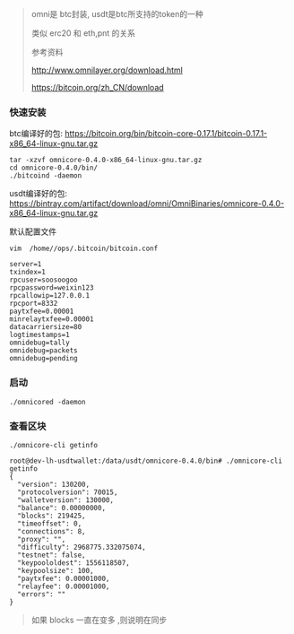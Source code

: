 > omni是 btc封装,  usdt是btc所支持的token的一种
>
> 类似  erc20  和  eth,pnt 的关系
>
> 参考资料
>
> <http://www.omnilayer.org/download.html>
>
> <https://bitcoin.org/zh_CN/download>



### 快速安装

btc编译好的包:
https://bitcoin.org/bin/bitcoin-core-0.17.1/bitcoin-0.17.1-x86_64-linux-gnu.tar.gz



```shell
tar -xzvf omnicore-0.4.0-x86_64-linux-gnu.tar.gz
cd omnicore-0.4.0/bin/
./bitcoind -daemon
```



usdt编译好的包:
https://bintray.com/artifact/download/omni/OmniBinaries/omnicore-0.4.0-x86_64-linux-gnu.tar.gz



默认配置文件

```shell
vim  /home//ops/.bitcoin/bitcoin.conf
```



```shell
server=1  
txindex=1 
rpcuser=soosoogoo
rpcpassword=weixin123
rpcallowip=127.0.0.1 
rpcport=8332
paytxfee=0.00001
minrelaytxfee=0.00001
datacarriersize=80
logtimestamps=1
omnidebug=tally  
omnidebug=packets
omnidebug=pending
```



### 启动

```
./omnicored -daemon
```



### 查看区块

```shell
./omnicore-cli getinfo 
```

```shell
root@dev-lh-usdtwallet:/data/usdt/omnicore-0.4.0/bin# ./omnicore-cli getinfo 
{
  "version": 130200,
  "protocolversion": 70015,
  "walletversion": 130000,
  "balance": 0.00000000,
  "blocks": 219425,
  "timeoffset": 0,
  "connections": 8,
  "proxy": "",
  "difficulty": 2968775.332075074,
  "testnet": false,
  "keypoololdest": 1556118507,
  "keypoolsize": 100,
  "paytxfee": 0.00001000,
  "relayfee": 0.00001000,
  "errors": ""
}
```



> 如果 blocks 一直在变多 ,则说明在同步

